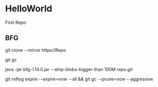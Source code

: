 # HelloWorld
First Repo


## BFG

git clone --mirror https//Repo

git gc

java -jar bfg-1.14.0.jar --strip-blobs-bigger-than 100M repo.git

git reflog expire --expire=now --all && git gc --prune=now --aggressive

